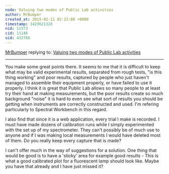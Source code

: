 ```yaml
---
node: Valuing two modes of Public Lab activities
author: MrBumper
created_at: 2015-02-11 02:22:08 +0000
timestamp: 1423621328
nid: 11573
cid: 11146
uid: 432766
---
```




[MrBumper](../profile/MrBumper) replying to: [Valuing two modes of Public Lab activities](../notes/liz/02-10-2015/valuing-two-modes-of-public-lab-activities)

----
You make some great points there. It seems to me that it is difficult to keep what may be valid experimental results, separated from rough tests, "is this thing working" and poor results, captured by people who just haven't managed to assemble their equipment properly, or have failed to use it properly. I think it is great that Public Lab allows so many people to at least try their hand at making measurements, but the poor results create so much background "noise" it is hard to even see what sort of results you should be getting when instruments are correctly constructed and used. I'm refering particularly to Spectral Workbench in this regard. 

I also find that since it is a web application, every trial I make is recorded. I must have made dozens of calibration runs while I simply experimented with the set up of my spectrometer. They can't possibly be of much use to anyone and if I was making local measurements I would have deleted most of them. Do you really keep every capture that is made?

I can't offer much in the way of suggestions for a solution. One thing that would be good is to have a 'sticky' area for example good results - This is what a good calibrated plot for a fluorescent lamp should look like. Maybe you have that already and I have just missed it? 